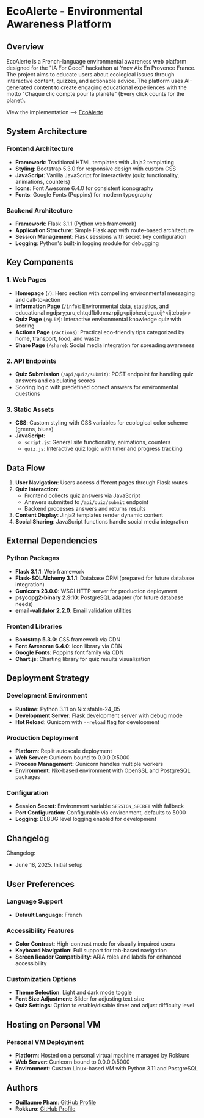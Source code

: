 # EcoAlerte - Environmental Awareness Platform

## Overview

EcoAlerte is a French-language environmental awareness web platform designed for the "IA For Good" hackathon at Ynov Aix En Provence France. The project aims to educate users about ecological issues through interactive content, quizzes, and actionable advice. The platform uses AI-generated content to create engaging educational experiences with the motto "Chaque clic compte pour la planète" (Every click counts for the planet).

View the implementation --> [EcoAlerte](https://eco-web-helper-carcazown.replit.app/)

## System Architecture

### Frontend Architecture
- **Framework**: Traditional HTML templates with Jinja2 templating
- **Styling**: Bootstrap 5.3.0 for responsive design with custom CSS
- **JavaScript**: Vanilla JavaScript for interactivity (quiz functionality, animations, counters)
- **Icons**: Font Awesome 6.4.0 for consistent iconography
- **Fonts**: Google Fonts (Poppins) for modern typography

### Backend Architecture
- **Framework**: Flask 3.1.1 (Python web framework)
- **Application Structure**: Simple Flask app with route-based architecture
- **Session Management**: Flask sessions with secret key configuration
- **Logging**: Python's built-in logging module for debugging

## Key Components

### 1. Web Pages
- **Homepage** (`/`): Hero section with compelling environmental messaging and call-to-action
- **Information Page** (`/info`): Environmental data, statistics, and educational ngdjsry;uru;ehtqdfblknmzrpjig<pijoheoijegzoij^<îjtebpj>>
- **Quiz Page** (`/quiz`): Interactive environmental knowledge quiz with scoring
- **Actions Page** (`/actions`): Practical eco-friendly tips categorized by home, transport, food, and waste
- **Share Page** (`/share`): Social media integration for spreading awareness

### 2. API Endpoints
- **Quiz Submission** (`/api/quiz/submit`): POST endpoint for handling quiz answers and calculating scores
- Scoring logic with predefined correct answers for environmental questions

### 3. Static Assets
- **CSS**: Custom styling with CSS variables for ecological color scheme (greens, blues)
- **JavaScript**:
  - `script.js`: General site functionality, animations, counters
  - `quiz.js`: Interactive quiz logic with timer and progress tracking

## Data Flow

1. **User Navigation**: Users access different pages through Flask routes
2. **Quiz Interaction**:
   - Frontend collects quiz answers via JavaScript
   - Answers submitted to `/api/quiz/submit` endpoint
   - Backend processes answers and returns results
3. **Content Display**: Jinja2 templates render dynamic content
4. **Social Sharing**: JavaScript functions handle social media integration

## External Dependencies

### Python Packages
- **Flask 3.1.1**: Web framework
- **Flask-SQLAlchemy 3.1.1**: Database ORM (prepared for future database integration)
- **Gunicorn 23.0.0**: WSGI HTTP server for production deployment
- **psycopg2-binary 2.9.10**: PostgreSQL adapter (for future database needs)
- **email-validator 2.2.0**: Email validation utilities

### Frontend Libraries
- **Bootstrap 5.3.0**: CSS framework via CDN
- **Font Awesome 6.4.0**: Icon library via CDN
- **Google Fonts**: Poppins font family via CDN
- **Chart.js**: Charting library for quiz results visualization

## Deployment Strategy

### Development Environment
- **Runtime**: Python 3.11 on Nix stable-24_05
- **Development Server**: Flask development server with debug mode
- **Hot Reload**: Gunicorn with `--reload` flag for development

### Production Deployment
- **Platform**: Replit autoscale deployment
- **Web Server**: Gunicorn bound to 0.0.0.0:5000
- **Process Management**: Gunicorn handles multiple workers
- **Environment**: Nix-based environment with OpenSSL and PostgreSQL packages

### Configuration
- **Session Secret**: Environment variable `SESSION_SECRET` with fallback
- **Port Configuration**: Configurable via environment, defaults to 5000
- **Logging**: DEBUG level logging enabled for development

## Changelog

Changelog:
- June 18, 2025. Initial setup


## User Preferences

### Language Support
- **Default Language**: French

### Accessibility Features
- **Color Contrast**: High-contrast mode for visually impaired users
- **Keyboard Navigation**: Full support for tab-based navigation
- **Screen Reader Compatibility**: ARIA roles and labels for enhanced accessibility

### Customization Options
- **Theme Selection**: Light and dark mode toggle
- **Font Size Adjustment**: Slider for adjusting text size
- **Quiz Settings**: Option to enable/disable timer and adjust difficulty level

## Hosting on Personal VM

### Personal VM Deployment
- **Platform**: Hosted on a personal virtual machine managed by Rokkuro
- **Web Server**: Gunicorn bound to 0.0.0.0:5000
- **Environment**: Custom Linux-based VM with Python 3.11 and PostgreSQL

## Authors

- **Guillaume Pham**: [GitHub Profile](https://github.com/GuillaumePham)
- **Rokkuro**: [GitHub Profile](https://github.com/Rokkuro)

